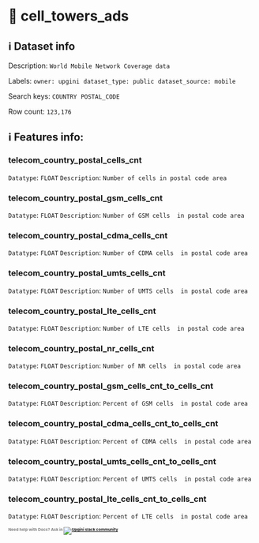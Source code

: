 # 📖 cell_towers_ads 
## ℹ️ Dataset info 
Description: `World Mobile Network Coverage data` 

Labels: ` owner: upgini ` &nbsp;` dataset_type: public ` &nbsp;` dataset_source: mobile ` &nbsp;

Search keys: 
` COUNTRY ` &nbsp;` POSTAL_CODE ` &nbsp;

Row count: `123,176` 

## ℹ️ Features info:

### telecom_country_postal_cells_cnt
`Datatype`: `FLOAT`
`Description`: `Number of cells in postal code area`

### telecom_country_postal_gsm_cells_cnt
`Datatype`: `FLOAT`
`Description`: `Number of GSM cells  in postal code area`

### telecom_country_postal_cdma_cells_cnt
`Datatype`: `FLOAT`
`Description`: `Number of CDMA cells  in postal code area`

### telecom_country_postal_umts_cells_cnt
`Datatype`: `FLOAT`
`Description`: `Number of UMTS cells  in postal code area`

### telecom_country_postal_lte_cells_cnt
`Datatype`: `FLOAT`
`Description`: `Number of LTE cells  in postal code area`

### telecom_country_postal_nr_cells_cnt
`Datatype`: `FLOAT`
`Description`: `Number of NR cells  in postal code area`

### telecom_country_postal_gsm_cells_cnt_to_cells_cnt
`Datatype`: `FLOAT`
`Description`: `Percent of GSM cells  in postal code area`

### telecom_country_postal_cdma_cells_cnt_to_cells_cnt
`Datatype`: `FLOAT`
`Description`: `Percent of CDMA cells  in postal code area`

### telecom_country_postal_umts_cells_cnt_to_cells_cnt
`Datatype`: `FLOAT`
`Description`: `Percent of UMTS cells  in postal code area`

### telecom_country_postal_lte_cells_cnt_to_cells_cnt
`Datatype`: `FLOAT`
`Description`: `Percent of LTE cells  in postal code area`



<span style="color:grey;font-weight:700;font-size:8px">
    Need help with Docs? Ask in
    <a href="https://4mlg.short.gy/join-upgini-community">
        <img alt="Upgini slack community" src="https://img.shields.io/badge/slack-@upgini-orange.svg?logo=slack">
    </a>
</span>